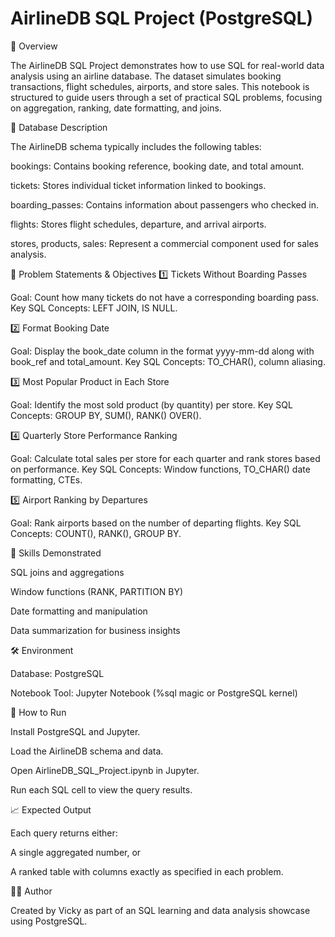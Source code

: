 # AirlineDB SQL Project (PostgreSQL)

📘 Overview

The AirlineDB SQL Project demonstrates how to use SQL for real-world data analysis using an airline database. The dataset simulates booking transactions, flight schedules, airports, and store sales. This notebook is structured to guide users through a set of practical SQL problems, focusing on aggregation, ranking, date formatting, and joins.

🧩 Database Description

The AirlineDB schema typically includes the following tables:

bookings: Contains booking reference, booking date, and total amount.

tickets: Stores individual ticket information linked to bookings.

boarding_passes: Contains information about passengers who checked in.

flights: Stores flight schedules, departure, and arrival airports.

stores, products, sales: Represent a commercial component used for sales analysis.

🎯 Problem Statements & Objectives
1️⃣ Tickets Without Boarding Passes

Goal: Count how many tickets do not have a corresponding boarding pass.
Key SQL Concepts: LEFT JOIN, IS NULL.

2️⃣ Format Booking Date

Goal: Display the book_date column in the format yyyy-mm-dd along with book_ref and total_amount.
Key SQL Concepts: TO_CHAR(), column aliasing.

3️⃣ Most Popular Product in Each Store

Goal: Identify the most sold product (by quantity) per store.
Key SQL Concepts: GROUP BY, SUM(), RANK() OVER().

4️⃣ Quarterly Store Performance Ranking

Goal: Calculate total sales per store for each quarter and rank stores based on performance.
Key SQL Concepts: Window functions, TO_CHAR() date formatting, CTEs.

5️⃣ Airport Ranking by Departures

Goal: Rank airports based on the number of departing flights.
Key SQL Concepts: COUNT(), RANK(), GROUP BY.

🧠 Skills Demonstrated

SQL joins and aggregations

Window functions (RANK, PARTITION BY)

Date formatting and manipulation

Data summarization for business insights

🛠️ Environment

Database: PostgreSQL

Notebook Tool: Jupyter Notebook (%sql magic or PostgreSQL kernel)

🚀 How to Run

Install PostgreSQL and Jupyter.

Load the AirlineDB schema and data.

Open AirlineDB_SQL_Project.ipynb in Jupyter.

Run each SQL cell to view the query results.

📈 Expected Output

Each query returns either:

A single aggregated number, or

A ranked table with columns exactly as specified in each problem.

👨‍💻 Author

Created by Vicky as part of an SQL learning and data analysis showcase using PostgreSQL.
